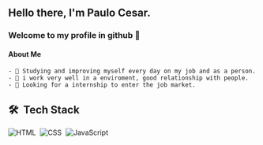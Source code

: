 ## Hello there, I'm Paulo Cesar.
### Welcome to my profile in github :wave:


<!--
**paulo-cesar-lopes/Paulo-Cesar-Lopes** is a ✨ _special_ ✨ repository because its `README.md` (this file) appears on your GitHub profile.

Here are some ideas to get you started:

- 🔭 I’m currently working on ...
- 🌱 I’m currently learning ...
- 👯 I’m looking to collaborate on ...
- 🤔 I’m looking for help with ...
- 💬 Ask me about ...
- 📫 How to reach me: ...
- 😄 Pronouns: ...
- ⚡ Fun fact: ...
-->
#### About Me 
    - 🧠 Studying and improving myself every day on my job and as a person.
    - 🌳 i work very well in a enviroment, good relationship with people.
    - 💼 Looking for a internship to enter the job market.
    
## 🛠 &nbsp;Tech Stack
![HTML](https://img.shields.io/badge/-HTML-05122A?style=flat&logo=HTML5)&nbsp; ![CSS](https://img.shields.io/badge/-CSS-05122A?style=flat&logo=CSS3&logoColor=1572B6)&nbsp; ![JavaScript](https://img.shields.io/badge/-JavaScript-05122A?style=flat&logo=javascript)&nbsp;    
 

